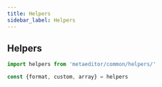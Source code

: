 ```yaml
---
title: Helpers
sidebar_label: Helpers
---
```


## Helpers

```javascript
import helpers from 'metaeditor/common/helpers/'

const {format, custom, array} = helpers
```
